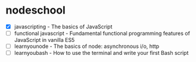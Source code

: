 # nodeschool

- [x] javascripting - The basics of JavaScript 
- [ ] functional javascript - Fundamental functional programming features of JavaScript in vanilla ES5 
- [ ] learnyounode - The basics of node: asynchronous i/o, http
- [ ] learnyoubash - How to use the terminal and write your first Bash script
